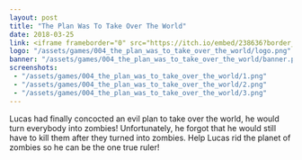 ```yaml
---
layout: post
title: "The Plan Was To Take Over The World"
date: 2018-03-25
link: <iframe frameborder="0" src="https://itch.io/embed/238636?border_width=0&amp;bg_color=F7F5E6&amp;fg_color=222222&amp;link_color=3b53b5" width="550" height="165"></iframe>
logo: "/assets/games/004_the_plan_was_to_take_over_the_world/logo.png"
banner: "/assets/games/004_the_plan_was_to_take_over_the_world/banner.png"
screenshots:
 - "/assets/games/004_the_plan_was_to_take_over_the_world/1.png"
 - "/assets/games/004_the_plan_was_to_take_over_the_world/2.png"
 - "/assets/games/004_the_plan_was_to_take_over_the_world/3.png"
---
```

Lucas had finally concocted an evil plan to take over the world, he would turn everybody into zombies! Unfortunately, he forgot that he would still have to kill them after they turned into zombies. Help Lucas rid the planet of zombies so he can be the one true ruler!


